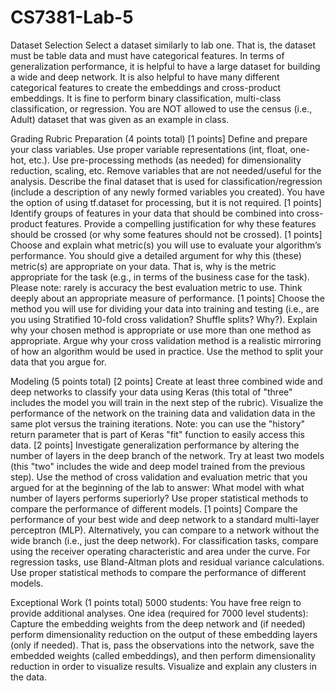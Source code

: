 # CS7381-Lab-5

Dataset Selection
Select a dataset similarly to lab one. That is, the dataset must be table data and must have categorical features. In terms of generalization performance, it is helpful to have a large dataset for building a wide and deep network. It is also helpful to have many different categorical features to create the embeddings and cross-product embeddings. It is fine to perform binary classification, multi-class classification, or regression. You are NOT allowed to use the census (i.e., Adult) dataset that was given as an example in class. 

Grading Rubric
Preparation (4 points total)
[1 points] Define and prepare your class variables. Use proper variable representations (int, float, one-hot, etc.). Use pre-processing methods (as needed) for dimensionality reduction, scaling, etc. Remove variables that are not needed/useful for the analysis. Describe the final dataset that is used for classification/regression (include a description of any newly formed variables you created). You have the option of using tf.dataset for processing, but it is not required. 
[1 points] Identify groups of features in your data that should be combined into cross-product features. Provide a compelling justification for why these features should be crossed (or why some features should not be crossed). 
[1 points] Choose and explain what metric(s) you will use to evaluate your algorithm’s performance. You should give a detailed argument for why this (these) metric(s) are appropriate on your data. That is, why is the metric appropriate for the task (e.g., in terms of the business case for the task). Please note: rarely is accuracy the best evaluation metric to use. Think deeply about an appropriate measure of performance.
[1 points] Choose the method you will use for dividing your data into training and testing (i.e., are you using Stratified 10-fold cross validation? Shuffle splits? Why?). Explain why your chosen method is appropriate or use more than one method as appropriate. Argue why your cross validation method is a realistic mirroring of how an algorithm would be used in practice. Use the method to split your data that you argue for. 

Modeling (5 points total)
[2 points] Create at least three combined wide and deep networks to classify your data using Keras (this total of "three" includes the model you will train in the next step of the rubric). Visualize the performance of the network on the training data and validation data in the same plot versus the training iterations.
Note: you can use the "history" return parameter that is part of Keras "fit" function to easily access this data.
[2 points] Investigate generalization performance by altering the number of layers in the deep branch of the network. Try at least two models (this "two" includes the wide and deep model trained from the previous step). Use the method of cross validation and evaluation metric that you argued for at the beginning of the lab to answer: What model with what number of layers performs superiorly? Use proper statistical methods to compare the performance of different models.
[1 points] Compare the performance of your best wide and deep network to a standard multi-layer perceptron (MLP). Alternatively, you can compare to a network without the wide branch (i.e., just the deep network). For classification tasks, compare using the receiver operating characteristic and area under the curve. For regression tasks, use Bland-Altman plots and residual variance calculations.  Use proper statistical methods to compare the performance of different models.  

Exceptional Work (1 points total)
5000 students: You have free reign to provide additional analyses.
One idea (required for 7000 level students): Capture the embedding weights from the deep network and (if needed) perform dimensionality reduction on the output of these embedding layers (only if needed). That is, pass the observations into the network, save the embedded weights (called embeddings), and then perform  dimensionality reduction in order to visualize results. Visualize and explain any clusters in the data.

